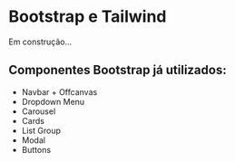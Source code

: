 # Bootstrap e Tailwind

Em construção...

## Componentes Bootstrap já utilizados:
* Navbar + Offcanvas
* Dropdown Menu
* Carousel
* Cards
* List Group
* Modal
* Buttons